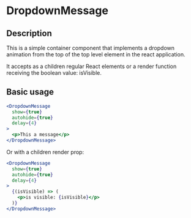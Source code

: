 # DropdownMessage

## Description

This is a simple container component that implements a dropdown animation from the top of the
top level element in the react application.

It accepts as a children regular React elements or a render function receiving the
boolean value: isVisible.

## Basic usage

```jsx
<DropdownMessage
  show={true}
  autohide={true}
  delay={4}
>
  <p>This a message</p>
</DropdownMessage>
```

Or with a children render prop:


```jsx
<DropdownMessage
  show={true}
  autohide={true}
  delay={4}
>
  {(isVisible) => (
    <p>is visible: {isVisible}</p>
  )}
</DropdownMessage>
```



